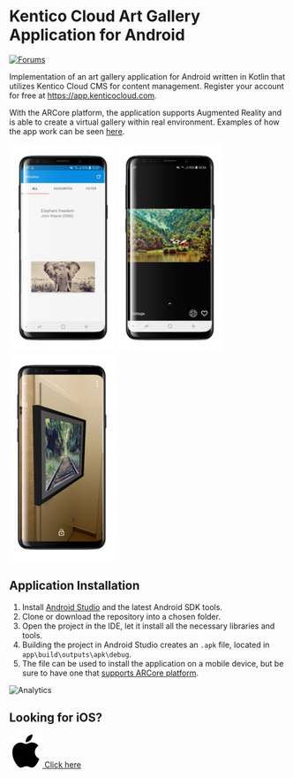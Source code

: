 # Kentico Cloud Art Gallery Application for Android

[![Forums](https://img.shields.io/badge/chat-on%20forums-orange.svg)](https://forums.kenticocloud.com) 

Implementation of an art gallery application for Android written in Kotlin that utilizes Kentico Cloud CMS for content management. 
Register your account for free at https://app.kenticocloud.com.

With the ARCore platform, the application supports Augmented Reality and is able to create a virtual gallery within real environment.
Examples of how the app work can be seen [here](https://is.muni.cz/th/yabmm/videos.zip).

![list](./screenshots/argalleryList.png)
![detail](./screenshots/argalleryDetail.png)
![ar](./screenshots/argalleryWall.png)

## Application Installation
1. Install [Android Studio](https://developer.android.com/studio/) and the latest Android SDK tools. 
2. Clone or download the repository into a chosen folder. 
3. Open the project in the IDE, let it install all the necessary libraries and tools. 
4. Building the project in Android Studio creates an `.apk` file, located in `app\build\outputs\apk\debug`.
5. The file can be used to install the application on a mobile device, but be sure to have one that [supports ARCore platform](https://developers.google.com/ar/discover/supported-devices).

![Analytics](https://kentico-ga-beacon.azurewebsites.net/api/UA-69014260-4/Kentico/argallery-android?pixel)

## Looking for iOS?
[![Apple iOS](./screenshots/apple.jpg) Click here](https://github.com/Kentico/argallery-ios)
